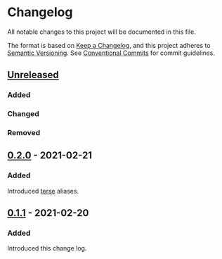 <!-- markdownlint-disable MD024 -->

# Changelog

All notable changes to this project will be documented in this file.

The format is based on [Keep a Changelog](https://keepachangelog.com/en/1.0.0/),
and this project adheres to [Semantic Versioning](https://semver.org/spec/v2.0.0.html).
See [Conventional Commits](https://www.conventionalcommits.org/en/v1.0.0-beta.2/)
for commit guidelines.

## [Unreleased]

### Added

### Changed

### Removed

## [0.2.0] - 2021-02-21

### Added

Introduced [terse](shell/aliases/README.md#terse) aliases.

## [0.1.1] - 2021-02-20

### Added

Introduced this change log.

[Unreleased]: https://github.com/sklampo/super-bash-bros/compare/v0.2.0...HEAD
[0.2.0]: https://github.com/sklampo/super-bash-bros/compare/v0.1.1...v0.2.0
[0.1.1]: https://github.com/sklampo/super-bash-bros/compare/v0.1.0...v0.1.1
